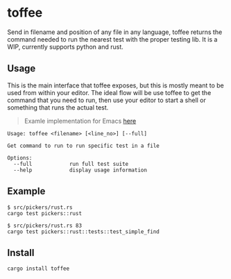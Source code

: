 # toffee

Send in filename and position of any file in any language, toffee
returns the command needed to run the nearest test with the proper
testing lib. It is a WIP, currently supports python and rust.

## Usage

This is the main interface that toffee exposes, but this is mostly
meant to be used from within your editor. The ideal flow will be use
toffee to get the command that you need to run, then use your editor
to start a shell or something that runs the actual test.

> Examle implementation for Emacs [here](https://github.com/meain/dotfiles/blob/ed6022a33e0b8a0ea7cfc92c51b6d304f2ecafed/emacs/.config/emacs/init.el#L947)

```
Usage: toffee <filename> [<line_no>] [--full]

Get command to run to run specific test in a file

Options:
  --full            run full test suite
  --help            display usage information
```

## Example

```shell
$ src/pickers/rust.rs
cargo test pickers::rust

$ src/pickers/rust.rs 83
cargo test pickers::rust::tests::test_simple_find
```

## Install

```shell
cargo install toffee
```
